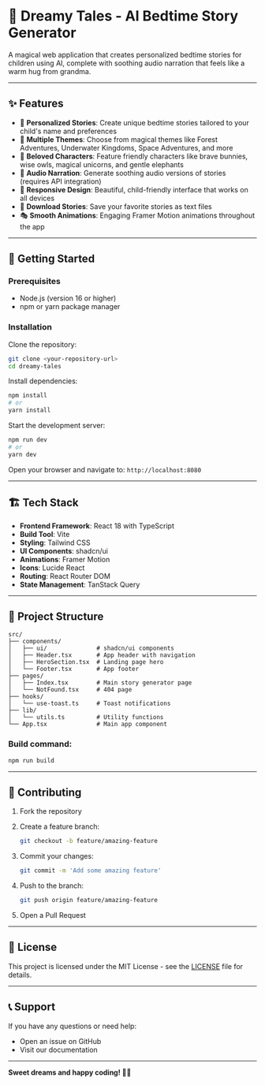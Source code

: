 

# 🌙 Dreamy Tales - AI Bedtime Story Generator

A magical web application that creates personalized bedtime stories for children using AI, complete with soothing audio narration that feels like a warm hug from grandma.

---

## ✨ Features

* 🎨 **Personalized Stories**: Create unique bedtime stories tailored to your child's name and preferences
* 🌈 **Multiple Themes**: Choose from magical themes like Forest Adventures, Underwater Kingdoms, Space Adventures, and more
* 🐰 **Beloved Characters**: Feature friendly characters like brave bunnies, wise owls, magical unicorns, and gentle elephants
* 🎵 **Audio Narration**: Generate soothing audio versions of stories (requires API integration)
* 📱 **Responsive Design**: Beautiful, child-friendly interface that works on all devices
* 💾 **Download Stories**: Save your favorite stories as text files
* 🎭 **Smooth Animations**: Engaging Framer Motion animations throughout the app

---

## 🚀 Getting Started

### Prerequisites

* Node.js (version 16 or higher)
* npm or yarn package manager

### Installation

Clone the repository:

```bash
git clone <your-repository-url>
cd dreamy-tales
```

Install dependencies:

```bash
npm install
# or
yarn install
```

Start the development server:

```bash
npm run dev
# or
yarn dev
```

Open your browser and navigate to:
`http://localhost:8080`

---

## 🏗️ Tech Stack

* **Frontend Framework**: React 18 with TypeScript
* **Build Tool**: Vite
* **Styling**: Tailwind CSS
* **UI Components**: shadcn/ui
* **Animations**: Framer Motion
* **Icons**: Lucide React
* **Routing**: React Router DOM
* **State Management**: TanStack Query

---

## 📁 Project Structure

```
src/
├── components/
│   ├── ui/              # shadcn/ui components
│   ├── Header.tsx       # App header with navigation
│   ├── HeroSection.tsx  # Landing page hero
│   └── Footer.tsx       # App footer
├── pages/
│   ├── Index.tsx        # Main story generator page
│   └── NotFound.tsx     # 404 page
├── hooks/
│   └── use-toast.ts     # Toast notifications
├── lib/
│   └── utils.ts         # Utility functions
└── App.tsx              # Main app component
```

### Build command:

```bash
npm run build
```

---

## 🤝 Contributing

1. Fork the repository
2. Create a feature branch:

   ```bash
   git checkout -b feature/amazing-feature
   ```
3. Commit your changes:

   ```bash
   git commit -m 'Add some amazing feature'
   ```
4. Push to the branch:

   ```bash
   git push origin feature/amazing-feature
   ```
5. Open a Pull Request

---

## 📝 License

This project is licensed under the MIT License - see the [LICENSE](./LICENSE) file for details.

---

## 📞 Support

If you have any questions or need help:

* Open an issue on GitHub
* Visit our documentation

---

**Sweet dreams and happy coding! 🌙✨**
